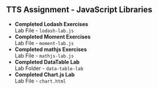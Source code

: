 ## TTS Assignment - JavaScript Libraries

- **Completed Lodash Exercises**  
Lab File - `lodash-lab.js`
- **Completed Moment Exercises**  
Lab File - `moment-lab.js`
- **Completed mathjs Exercises**  
Lab File - `mathjs-lab.js`
- **Completed DataTable Lab**  
Lab Folder - `data-table-lab`
- **Completed Chart.js Lab**  
Lab File - `chart.html`
